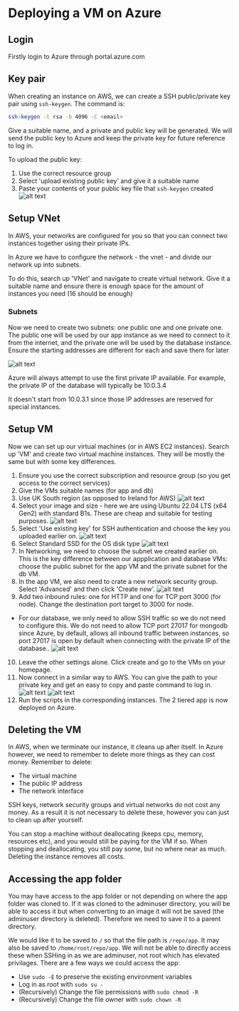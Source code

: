 # Deploying a VM on Azure

## Login 

Firstly login to Azure through portal.azure.com

## Key pair

When creating an instance on AWS, we can create a SSH public/private key pair using `ssh-keygen`. The command is:
```bash
ssh-keygen -t rsa -b 4096 -C <email>
```
Give a suitable name, and a private and public key will be generated. We will send the public key to Azure and keep the private key for future reference to log in.

To upload the public key:
1. Use the correct resource group 
2. Select 'upload existing public key' and give it a suitable name
3. Paste your contents of your public key file that `ssh-keygen` created
![alt text](two_tiered_images/image-12.png)

## Setup VNet

In AWS, your networks are configured for you so that you can connect two instances together using their private IPs. 

In Azure we have to configure the network - the vnet - and divide our network up into subnets.

To do this, search up 'VNet' and navigate to create virtual network. Give it a suitable name and ensure there is enough space for the amount of instances you need (16 should be enough)

### Subnets

Now we need to create two subnets: one public one and one private one. The public one will be used by our app instance as we need to connect to it from the internet, and the private one will be used by the database instance. Ensure the starting addresses are different for each and save them for later

![alt text](two_tiered_images/image.png)

Azure will always attempt to use the first private IP available. For example, the private IP of the database will typically be 10.0.3.4

It doesn't start from 10.0.3.1 since those IP addresses are reserved for special instances.

## Setup VM 

Now we can set up our virtual machines (or in AWS EC2 instances). Search up 'VM' and create two virtual machine instances. They will be mostly the same but with some key differences.

1. Ensure you use the correct subscription and resource group (so you get access to the correct services)
2. Give the VMs suitable names (for app and db)
3. Use UK South region (as opposed to Ireland for AWS)
![alt text](two_tiered_images/image-2.png)
4. Select your image and size - here we are using Ubuntu 22.04 LTS (x64 Gen2) with standard B1s. These are cheap and suitable for testing purposes.
![alt text](two_tiered_images/image-3.png)
5. Select 'Use existing key' for SSH authentication and choose the key you uploaded earlier on.
![alt text](two_tiered_images/image-4.png)
6. Select Standard SSD for the OS disk type
![alt text](two_tiered_images/image-5.png)
7. In Networking, we need to choose the subnet we created earlier on. This is the key difference between our appplication and database VMs: choose the public subnet for the app VM and the private subnet for the db VM.
8. In the app VM, we also need to crate a new network security group. Select 'Advanced' and then click 'Create new'. 
![alt text](two_tiered_images/image-6.png)
9. Add two inbound rules: one for HTTP and one for TCP port 3000 (for node). Change the destination port target to 3000 for node. 
- For our database, we only need to allow SSH traffic so we do not need to configure this. We do not need to allow TCP port 27017 for mongodb since Azure, by default, allows all inbound traffic between instances, so port 27017 is open by default when connecting with the private IP of the database.. 
![alt text](two_tiered_images/image-8.png)
10.   Leave the other settings alone. Click create and go to the VMs on your homepage.
11.   Now connect in a similar way to AWS. You can give the path to your private key and get an easy to copy and paste command to log in.
![alt text](two_tiered_images/image-10.png)
![alt text](two_tiered_images/image-11.png)
12.  Run the scripts in the corresponding instances. The 2 tiered app is now deployed on Azure.
   
## Deleting the VM

In AWS, when we terminate our instance, it cleans up after itself. In Azure however, we need to remember to delete more things as they can cost money. Remember to delete:
- The virtual machine
- The public IP address
- The network interface

SSH keys, network security groups and virtual networks do not cost any money. As a result it is not necessary to delete these, however you can just to clean up after yourself.

You can stop a machine without deallocating (keeps cpu, memory, resources etc), and you would still be paying for the VM if so. When stopping and deallocating, you still pay some, but no where near as much. Deleting the instance removes all costs.

## Accessing the app folder

You may have access to the app folder or not depending on where the app folder was cloned to. If it was cloned to the adminuser directory, you will be able to access it but when converting to an image it will not be saved (the adminuser directory is deleted). Therefore we need to save it to a parent directory.

We would like it to be saved to `/` so that the file path is `/repo/app`. It may also be saved to `/home/root/repo/app`. We will not be able to directly access these when SSHing in as we are adminuser, not root which has elevated privilages. There are a few ways we could access the app:
- Use `sudo -E` to preserve the existing environment variables
- Log in as root with `sudo su -`
- (Recursively) Change the file permissions with `sudo chmod -R`
- (Recursively) Change the file owner with `sudo chown -R`